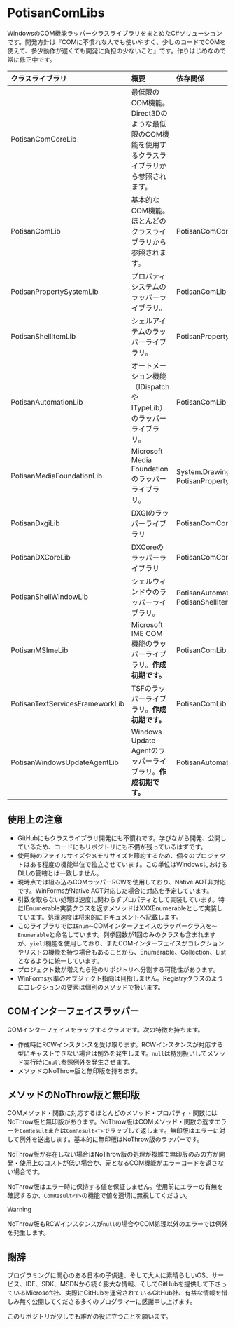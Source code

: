 # PotisanComLibs

WindowsのCOM機能ラッパークラスライブラリをまとめたC#ソリューションです。開発方針は『COMに不慣れな人でも使いやすく、少しのコードでCOMを使えて、多少動作が遅くても開発に負担の少ないこと』です。作りはじめなので常に修正中です。

|クラスライブラリ|概要|依存関係|
|:--|:--|:--|
|PotisanComCoreLib|最低限のCOM機能。Direct3Dのような最低限のCOM機能を使用するクラスライブラリから参照されます。||
|PotisanComLib|基本的なCOM機能。ほとんどのクラスライブラリから参照されます。|PotisanComCoreLib|
|PotisanPropertySystemLib|プロパティシステムのラッパーライブラリ。|PotisanComLib|
|PotisanShellItemLib|シェルアイテムのラッパーライブラリ。|PotisanPropertySystemLib|
|PotisanAutomationLib|オートメーション機能（IDispatchやITypeLib）のラッパーライブラリ。|PotisanComLib|
|PotisanMediaFoundationLib|Microsoft Media Foundationのラッパーライブラリ。|System.Drawing.Common、PotisanPropertySystemLib|
|PotisanDxgiLib|DXGIのラッパーライブラリ|PotisanComCoreLib|
|PotisanDXCoreLib|DXCoreのラッパーライブラリ|PotisanComCoreLib|
|PotisanShellWindowLib|シェルウィンドウのラッパーライブラリ。|PotisanAutomationLib、PotisanShellItemLib|
|PotisanMSImeLib|Microsoft IME COM機能のラッパーライブラリ。**作成初期です。**|PotisanComLib|
|PotisanTextServicesFrameworkLib|TSFのラッパーライブラリ。**作成初期です。**|PotisanComLib|
|PotisanWindowsUpdateAgentLib|Windows Update Agentのラッパーライブラリ。**作成初期です。**|PotisanAutomationLib|

## 使用上の注意

- GitHubにもクラスライブラリ開発にも不慣れです。学びながら開発、公開しているため、コードにもリポジトリにも不備が残っているはずです。
- 使用時のファイルサイズやメモリサイズを節約するため、個々のプロジェクトはある程度の機能単位で独立させています。この単位はWindowsにおけるDLLの管轄とは一致しません。
- 現時点では組み込みCOMラッパーRCWを使用しており、Native AOT非対応です。WinFormsがNative AOT対応した場合に対応を予定しています。
- 引数を取らない処理は速度に関わらずプロパティとして実装しています。特にIEnumerable実装クラスを返すメソッドはXXXEnumerableとして実装しています。処理速度は将来的にドキュメントへ記載します。
- このライブラリでは`IEnum～`COMインターフェイスのラッパークラスを`～Enumerable`と命名しています。列挙回数が1回のみのクラスも含まれますが、`yield`機能を使用しており、またCOMインターフェイスがコレクションやリストの機能を持つ場合もあることから、Enumerable、Collection、Listとなるように統一しています。
- プロジェクト数が増えたら他のリポジトリへ分割する可能性があります。
- WinForms水準のオブジェクト指向は目指しません。Registryクラスのようにコレクションの要素は個別のメソッドで扱います。

## COMインターフェイスラッパー

COMインターフェイスをラップするクラスです。次の特徴を持ちます。

- 作成時にRCWインスタンスを受け取ります。RCWインスタンスが対応する型にキャストできない場合は例外を発生します。`null`は特別扱いしてメソッド実行時に`null`参照例外を発生させます。
- メソッドのNoThrow版と無印版を持ちます。

## メソッドのNoThrow版と無印版

COMメソッド・関数に対応するほとんどのメソッド・プロパティ・関数にはNoThrow版と無印版があります。NoThrow版はCOMメソッド・関数の返すエラーを`ComResult`または`ComResult<T>`でラップして返します。無印版はエラーに対して例外を送出します。基本的に無印版はNoThrow版のラッパーです。

NoThrow版が存在しない場合はNoThrow版の処理が複雑で無印版のみの方が開発・使用上のコストが低い場合か、元となるCOM機能がエラーコードを返さない場合です。

NoThrow版はエラー時に保持する値を保証しません。使用前にエラーの有無を確認するか、`ComResult<T>`の機能で値を適切に無視してください。

> [!WARNING]
> NoThrow版もRCWインスタンスが`null`の場合やCOM処理以外のエラーでは例外を発生します。

## 謝辞

プログラミングに関心のある日本の子供達、そして大人に素晴らしいOS、サービス、IDE、SDK、MSDNから続く膨大な情報、そしてGitHubを提供して下さっているMicrosoft社、実際にGitHubを運営されているGitHub社、有益な情報を惜しみ無く公開してくださる多くのプログラマーに感謝申し上げます。

このリポジトリが少しでも誰かの役に立つことを願います。
